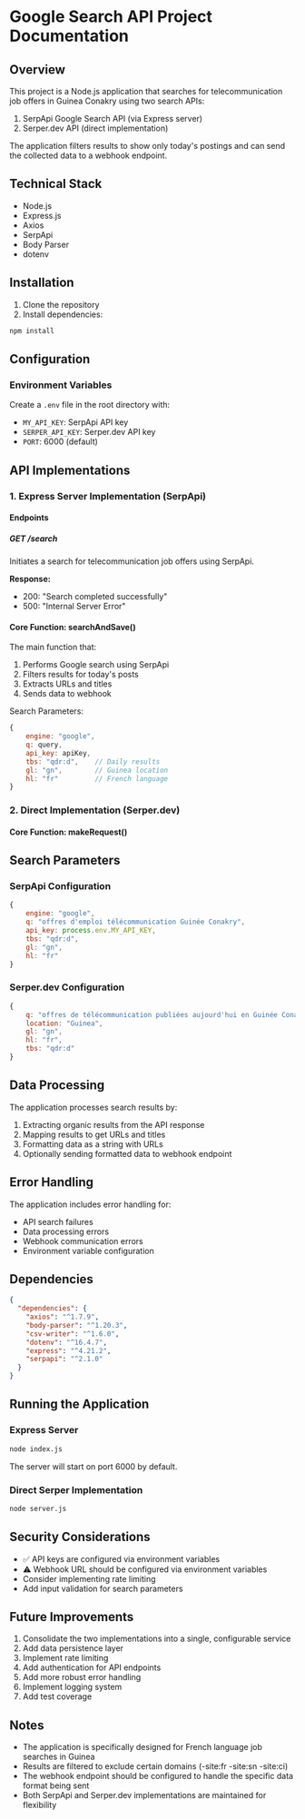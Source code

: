 # Google Search API Project Documentation

## Overview
This project is a Node.js application that searches for telecommunication job offers in Guinea Conakry using two search APIs:
1. SerpApi Google Search API (via Express server)
2. Serper.dev API (direct implementation)

The application filters results to show only today's postings and can send the collected data to a webhook endpoint.

## Technical Stack
- Node.js
- Express.js
- Axios
- SerpApi
- Body Parser
- dotenv

## Installation
1. Clone the repository
2. Install dependencies:
```bash
npm install
```

## Configuration

### Environment Variables
Create a `.env` file in the root directory with:
- `MY_API_KEY`: SerpApi API key
- `SERPER_API_KEY`: Serper.dev API key
- `PORT`: 6000 (default)

## API Implementations

### 1. Express Server Implementation (SerpApi)
#### Endpoints
##### GET /search
Initiates a search for telecommunication job offers using SerpApi.

**Response:**
- 200: "Search completed successfully"
- 500: "Internal Server Error"

#### Core Function: searchAndSave()
The main function that:
1. Performs Google search using SerpApi
2. Filters results for today's posts
3. Extracts URLs and titles
4. Sends data to webhook

Search Parameters:
```javascript
{
    engine: "google",
    q: query,
    api_key: apiKey,
    tbs: "qdr:d",    // Daily results
    gl: "gn",        // Guinea location
    hl: "fr"         // French language
}
```

### 2. Direct Implementation (Serper.dev)
#### Core Function: makeRequest()

## Search Parameters

### SerpApi Configuration
```javascript
{
    engine: "google",
    q: "offres d'emploi télécommunication Guinée Conakry",
    api_key: process.env.MY_API_KEY,
    tbs: "qdr:d",
    gl: "gn",
    hl: "fr"
}
```

### Serper.dev Configuration
```javascript
{
    q: "offres de télécommunication publiées aujourd'hui en Guinée Conakry",
    location: "Guinea",
    gl: "gn",
    hl: "fr",
    tbs: "qdr:d"
}
```

## Data Processing
The application processes search results by:
1. Extracting organic results from the API response
2. Mapping results to get URLs and titles
3. Formatting data as a string with URLs
4. Optionally sending formatted data to webhook endpoint

## Error Handling
The application includes error handling for:
- API search failures
- Data processing errors
- Webhook communication errors
- Environment variable configuration

## Dependencies
```json
{
  "dependencies": {
    "axios": "^1.7.9",
    "body-parser": "^1.20.3",
    "csv-writer": "^1.6.0",
    "dotenv": "^16.4.7",
    "express": "^4.21.2",
    "serpapi": "^2.1.0"
  }
}
```

## Running the Application

### Express Server
```bash
node index.js
```
The server will start on port 6000 by default.

### Direct Serper Implementation
```bash
node server.js
```

## Security Considerations
- ✅ API keys are configured via environment variables
- ⚠️ Webhook URL should be configured via environment variables
- Consider implementing rate limiting
- Add input validation for search parameters

## Future Improvements
1. Consolidate the two implementations into a single, configurable service
2. Add data persistence layer
3. Implement rate limiting
4. Add authentication for API endpoints
5. Add more robust error handling
6. Implement logging system
7. Add test coverage

## Notes
- The application is specifically designed for French language job searches in Guinea
- Results are filtered to exclude certain domains (-site:fr -site:sn -site:ci)
- The webhook endpoint should be configured to handle the specific data format being sent
- Both SerpApi and Serper.dev implementations are maintained for flexibility